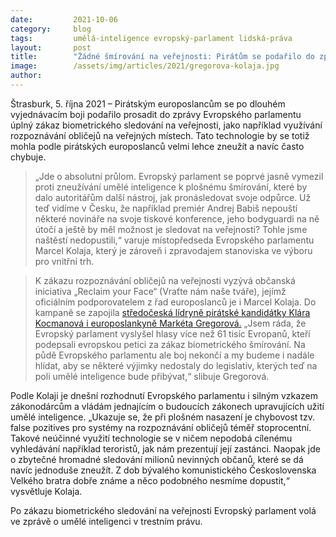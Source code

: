 ```yaml
---
date:         2021-10-06
category:     blog
tags:         umělá-inteligence evropský-parlament lidská-práva
layout:       post
title:        "Žádné šmírování na veřejnosti: Pirátům se podařilo do zprávy Evropského parlamentu prosadit zákaz masového sledování lidí"
image:        /assets/img/articles/2021/gregorova-kolaja.jpg
author:       
---
```


Štrasburk, 5. října 2021 – Pirátským europoslancům se po dlouhém vyjednávacím boji podařilo prosadit do zprávy Evropského parlamentu úplný zákaz biometrického sledování na veřejnosti, jako například využívání rozpoznávání obličejů na veřejných místech. Tato technologie by se totiž mohla podle pirátských europoslanců velmi lehce zneužít a navíc často chybuje.

> „Jde o absolutní průlom. Evropský parlament se poprvé jasně vymezil proti zneužívání umělé inteligence k plošnému šmírování, které by dalo autoritářům další nástroj, jak pronásledovat svoje odpůrce. Už teď vidíme v Česku, že například premiér Andrej Babiš nepouští některé novináře na svoje tiskové konference, jeho bodyguardi na ně útočí a ještě by měl možnost je sledovat na veřejnosti? Tohle jsme naštěstí nedopustili,“ varuje místopředseda Evropského parlamentu Marcel Kolaja, který je zároveň i zpravodajem stanoviska ve výboru pro vnitřní trh.

> K zákazu rozpoznávání obličejů na veřejnosti vyzývá občanská iniciativa „Reclaim your Face“ (Vraťte nám naše tváře), jejímž oficiálním podporovatelem z řad europoslanců je i Marcel Kolaja. Do kampaně se zapojila [středočeská lídryně pirátské kandidátky Klára Kocmanová i europoslankyně Markéta Gregorová.](https://zo.pirati.cz/tvare/) „Jsem ráda, že Evropský parlament vyslyšel hlasy více než 61 tisíc Evropanů, kteří podepsali evropskou petici za zákaz biometrického šmírování. Na půdě Evropského parlamentu ale boj nekončí a my budeme i nadále hlídat, aby se některé výjimky nedostaly do legislativ, kterých teď na poli umělé inteligence bude přibývat,“ slibuje Gregorová. 

Podle Kolaji je dnešní rozhodnutí Evropského parlamentu i silným vzkazem zákonodárcům a vládám jednajícím o budoucích zákonech upravujících užití umělé inteligence. „Ukazuje se, že při plošném nasazení je chybovost tzv. false pozitives pro systémy na rozpoznávání obličejů téměř stoprocentní. Takové neúčinné využití technologie se v ničem nepodobá cílenému vyhledávání například teroristů, jak nám prezentují její zastánci. Naopak jde o zbytečné hromadné sledování milionů nevinných občanů, které se dá navíc jednoduše zneužít. Z dob bývalého komunistického Československa Velkého bratra dobře známe a něco podobného nesmíme dopustit,“ vysvětluje Kolaja. 

Po zákazu biometrického sledování na veřejnosti Evropský parlament volá ve zprávě o umělé inteligenci v trestním právu. 
